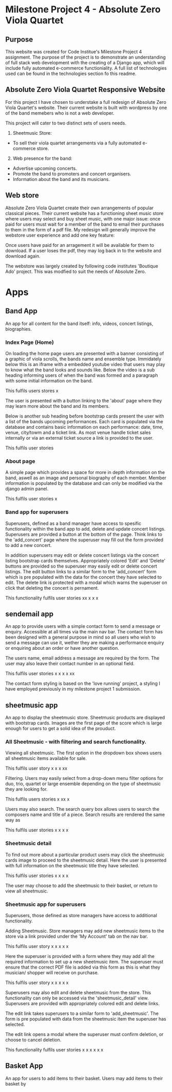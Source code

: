 # Milestone Project 4 - Absolute Zero Viola Quartet

## Purpose

This website was created for Code Institue's Milestone Project 4 assignment. The purpose of the project is to demonstrate an understanding of full stack web development with the creating of a Django app, which will include fully automated e-commerce functioniality. A full list of technologies used can be found in the technologies section fo this readme.

## Absolute Zero Viola Quartet Responsive Website

For this project I have chosen to understake a full redesign of Absolute Zero Viola Quartet's website. Their current website is built with wordpress by one of the band memebers who is not a web developer.

This project will cater to two distinct sets of users needs.

1) Sheetmusic Store:
* To sell their viola quartet arrangements via a fully automated e-commerce store.
2) Web presence for the band:
* Advertise upcoming concerts.
* Promote the band to promoters and concert organisers.
* Information about the band and its musicians.


## Web store

Absolute Zero Viola Quartet create their own arrangements of popular classical pieces. Their current website has a functioning sheet music store where users may select and buy sheet music, with one major issue: once paid for users must wait for a member of the band to email their purchases to them in the form of a pdf file. My redesign will generally improve the webstore user experience and add one key feature:

Once users have paid for an arragement it will be available for them to download. If a user loses the pdf, they may log back in to the website and download again.

The webstore was largely created by following code institutes 'Boutique Ado' project. This was modfied to suit the needs of Absolute Zero.

# Apps

## Band App

An app for all content for the band itself: info, videos, concert listings, biographies.

### Index Page (Home)

On loading the home page users are presented with a banner consisting of a graphic of viola scrolls, the bands name and ensemble type. Immidately below this is an iframe with a embedded youtube video that users may play to know what the band looks and sounds like. Below the video is a sub heading informing users of when the band was formed and a paragraph with some initial information on the band. 

This fulfils users stores x 

The user is presented with a button linking to the 'about' page where they may learn more about the band and its members. 

Below is another sub heading before bootstrap cards present the user with a list of the bands upcoming performances. Each card is populated via the database and contains basic information on each performance: date, time, venue, city/towm and a ticket link. As most venue handle ticket sales internally or via an external ticket source a link is provided to the user. 

This fulfils user stories

### About page

A simple page which provides a space for more in depth information on the band, aswell as an image and personal biography of each member. Member information is populated by the database and can only be modified via the django admin panel.

This fulfils user stories x 

### Band app for superusers

Superusers, defined as a band manager have access to spesific functionality within the band app to add, delete and update concert listings. Superusers are provided a button at the bottom of the page. Think links to the 'add_concert' page where the superuser may fill out the form provided to add a new concert. 

In addition superusers may edit or delete concert listings via the concert listing bootstrap cards themselves. Appropriately colored 'Edit' and 'Delete' buttons are provided so the superuser may easily edit or delete concert listings. The edit button links to a similar form to the 'add_concert' form which is pre populated with the data for the concert they have selected to edit. The delete link is protected with a modal which warns the superuser on click that deleting the concert is pernament. 

This functionality fulfils user stories xx x x x 

## sendemail app

An app to provide users with a simple contact form to send a message or enquiry. Accessible at all times via the main nav bar. The contact form has been designed with a general purpose in mind so all users who wish to send a message can use it, wether they are making a performance enquiry or enquiring about an order or have another question. 

The users name, email address a message are required by the form. The user may also leave their contact number in an optional field. 

This fulfils user stories x x x x xx 

The contact form styling is based on the 'love running' project, a styling I have employed previously in my milestone project 1 submission. 

## sheetmusic app

An app to display the sheetmusic store. Sheetmusic products are displayed with bootstrap cards. Images are the first page of the score which is large enough for users to get a solid idea of the prouduct. 

### All Sheetmusic -  with filtering and search functionality.

Viewing all sheetmusic. The first option in the dropdown box shows users all sheetmusic items available for sale. 

This fulfils user story x x x xx 

Filtering. Users may easily select from a drop-down menu filter options for duo, trio, quartet or large ensemble depending on the type of sheetmusic they are looking for. 

This fulfils users stories x xx x

Users may also search. The search query box allows users to search the composers name and title of a piece. Search results are rendered the same way as

This fulfils user stories x x x x

### Sheetmusic detail 

To find out more about a particular product users may click the sheetmusic cards image to proceed to the sheetmusic detail. Here the user is presented with full information on the sheetmusic title they have selected.

This fulfils user stories x x x x 

The user may choose to add the sheetmusic to their basket, or return to view all sheetmusic. 


### Sheetmusic app for superusers

Superusers, those defined as store managers have access to additional functionality.

Adding Sheetmusic. Store managers may add new sheetmusic items to the store via a link provided under the 'My Account' tab on the nav bar.

This fulfils user story x x x x x

Here the superuser is provided with a form where they may add all the required information to set up a new sheetmusic item. The superuser must ensure that the correct PDF file is added via this form as this is what they musician/ shopper will receive on purchase. 

This fulfils user story x x x x x

Superusers may also edit and delete sheetmusic from the store. This functionality can only be accessed via the 'sheetmusic_detail' view. Superusers are provided with appropriately colored edit and delete links. 

The edit link takes superusers to a similar form to 'add_sheetmusic'. The form is pre populated with data from the sheetmusic item the superuser has selected.

The edit link opens a modal where the superuser must confirm deletion, or choose to cancel deletion. 

This functionality fulfils user stories x x x x x x


## Basket App

An app for users to add items to their basket. Users may add items to their basket by 



